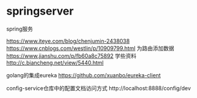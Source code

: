 # springserver
spring服务

https://www.iteye.com/blog/chenjumin-2438038
https://www.cnblogs.com/westlin/p/10909799.html
为路由添加数据
https://www.jianshu.com/p/fb60a8c75892
学些资料
http://c.biancheng.net/view/5440.html

golang的集成eureka
https://github.com/xuanbo/eureka-client

config-service仓库中的配置文档访问方式
http://localhost:8888/config/dev